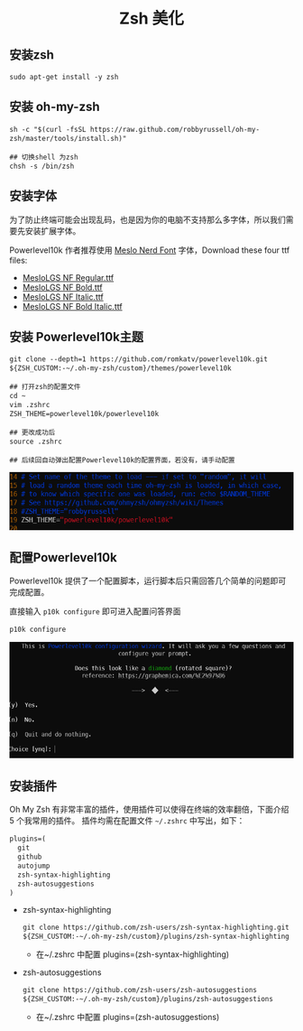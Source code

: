 <h1 align="center">
	Zsh 美化
</h1>

## 安装zsh

```shell
sudo apt-get install -y zsh
```

## 安装 oh-my-zsh

```shell
sh -c "$(curl -fsSL https://raw.github.com/robbyrussell/oh-my-zsh/master/tools/install.sh)"

## 切换shell 为zsh
chsh -s /bin/zsh
```

## 安装字体

为了防止终端可能会出现乱码，也是因为你的电脑不支持那么多字体，所以我们需要先安装扩展字体。

Powerlevel10k 作者推荐使用 [Meslo Nerd Font](https://link.zhihu.com/?target=https%3A//github.com/romkatv/powerlevel10k%23meslo-nerd-font-patched-for-powerlevel10k) 字体，Download these four ttf files:

- [MesloLGS NF Regular.ttf](https://link.zhihu.com/?target=https%3A//github.com/romkatv/powerlevel10k-media/raw/master/MesloLGS%20NF%20Regular.ttf)
- [MesloLGS NF Bold.ttf](https://link.zhihu.com/?target=https%3A//github.com/romkatv/powerlevel10k-media/raw/master/MesloLGS%20NF%20Bold.ttf)
- [MesloLGS NF Italic.ttf](https://link.zhihu.com/?target=https%3A//github.com/romkatv/powerlevel10k-media/raw/master/MesloLGS%20NF%20Italic.ttf)
- [MesloLGS NF Bold Italic.ttf](https://link.zhihu.com/?target=https%3A//github.com/romkatv/powerlevel10k-media/raw/master/MesloLGS%20NF%20Bold%20Italic.ttf)

## 安装 Powerlevel10k主题

```shell
git clone --depth=1 https://github.com/romkatv/powerlevel10k.git ${ZSH_CUSTOM:-~/.oh-my-zsh/custom}/themes/powerlevel10k

## 打开zsh的配置文件
cd ~
vim .zshrc
ZSH_THEME=powerlevel10k/powerlevel10k

## 更改成功后
source .zshrc

## 后续回自动弹出配置Powerlevel10k的配置界面，若没有，请手动配置
```

![image-20211223114529721](https://github.com/StinkyPeach/markdown-doc/raw/main/images/install-zsh/image-20211223114529721.png)

## 配置Powerlevel10k

Powerlevel10k 提供了一个配置脚本，运行脚本后只需回答几个简单的问题即可完成配置。

直接输入 `p10k configure` 即可进入配置问答界面

```bash
p10k configure
```

![image-20211223145027277](https://github.com/StinkyPeach/markdown-doc/raw/main/images/install-zsh/image-20211223145027277.png)

## 安装插件

Oh My Zsh 有非常丰富的插件，使用插件可以使得在终端的效率翻倍，下面介绍 5 个我常用的插件。 插件均需在配置文件 `~/.zshrc` 中写出，如下：

```text
plugins=(
  git
  github
  autojump
  zsh-syntax-highlighting
  zsh-autosuggestions
)
```

- zsh-syntax-highlighting

  ```shell
  git clone https://github.com/zsh-users/zsh-syntax-highlighting.git ${ZSH_CUSTOM:-~/.oh-my-zsh/custom}/plugins/zsh-syntax-highlighting
  ```
	- 在~/.zshrc 中配置
	plugins=(zsh-syntax-highlighting)

- zsh-autosuggestions

  ```shell
  git clone https://github.com/zsh-users/zsh-autosuggestions ${ZSH_CUSTOM:-~/.oh-my-zsh/custom}/plugins/zsh-autosuggestions
  ```
	- 在~/.zshrc 中配置
	plugins=(zsh-autosuggestions)
